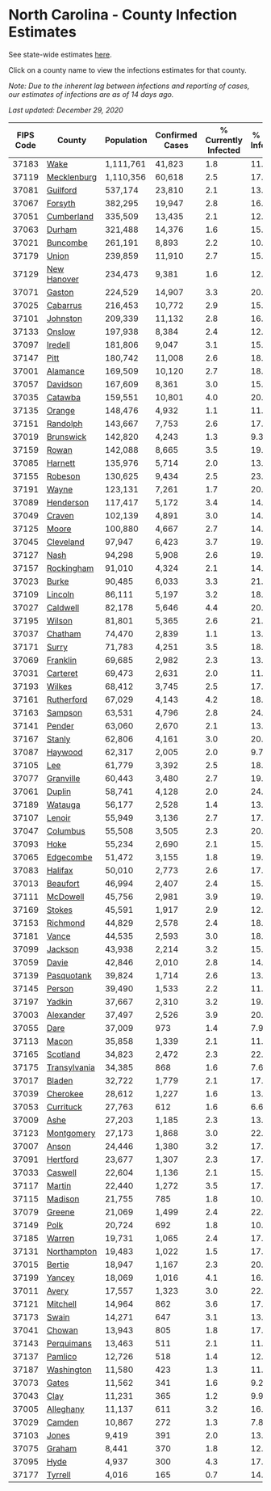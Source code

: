 # North Carolina - County Infection Estimates

See state-wide estimates [here](/infections/us-nc).

Click on a county name to view the infections estimates for that county.

*Note: Due to the inherent lag between infections and reporting of cases, our estimates of infections are as of 14 days ago.*

*Last updated: December 29, 2020*

|   FIPS Code |                       County |   Population |   Confirmed Cases |   % Currently Infected |   % Total Infected |
|-------------|------------------------------|--------------|-------------------|------------------------|--------------------|
|       37183 |                 [Wake](wake) |    1,111,761 |            41,823 |                    1.8 |               11.8 |
|       37119 |   [Mecklenburg](mecklenburg) |    1,110,356 |            60,618 |                    2.5 |               17.8 |
|       37081 |         [Guilford](guilford) |      537,174 |            23,810 |                    2.1 |               13.9 |
|       37067 |           [Forsyth](forsyth) |      382,295 |            19,947 |                    2.8 |               16.4 |
|       37051 |     [Cumberland](cumberland) |      335,509 |            13,435 |                    2.1 |               12.6 |
|       37063 |             [Durham](durham) |      321,488 |            14,376 |                    1.6 |               15.3 |
|       37021 |         [Buncombe](buncombe) |      261,191 |             8,893 |                    2.2 |               10.3 |
|       37179 |               [Union](union) |      239,859 |            11,910 |                    2.7 |               15.4 |
|       37129 |   [New Hanover](new-hanover) |      234,473 |             9,381 |                    1.6 |               12.5 |
|       37071 |             [Gaston](gaston) |      224,529 |            14,907 |                    3.3 |               20.3 |
|       37025 |         [Cabarrus](cabarrus) |      216,453 |            10,772 |                    2.9 |               15.5 |
|       37101 |         [Johnston](johnston) |      209,339 |            11,132 |                    2.8 |               16.7 |
|       37133 |             [Onslow](onslow) |      197,938 |             8,384 |                    2.4 |               12.7 |
|       37097 |           [Iredell](iredell) |      181,806 |             9,047 |                    3.1 |               15.4 |
|       37147 |                 [Pitt](pitt) |      180,742 |            11,008 |                    2.6 |               18.8 |
|       37001 |         [Alamance](alamance) |      169,509 |            10,120 |                    2.7 |               18.5 |
|       37057 |         [Davidson](davidson) |      167,609 |             8,361 |                    3.0 |               15.3 |
|       37035 |           [Catawba](catawba) |      159,551 |            10,801 |                    4.0 |               20.5 |
|       37135 |             [Orange](orange) |      148,476 |             4,932 |                    1.1 |               11.0 |
|       37151 |         [Randolph](randolph) |      143,667 |             7,753 |                    2.6 |               17.2 |
|       37019 |       [Brunswick](brunswick) |      142,820 |             4,243 |                    1.3 |                9.3 |
|       37159 |               [Rowan](rowan) |      142,088 |             8,665 |                    3.5 |               19.5 |
|       37085 |           [Harnett](harnett) |      135,976 |             5,714 |                    2.0 |               13.2 |
|       37155 |           [Robeson](robeson) |      130,625 |             9,434 |                    2.5 |               23.1 |
|       37191 |               [Wayne](wayne) |      123,131 |             7,261 |                    1.7 |               20.2 |
|       37089 |       [Henderson](henderson) |      117,417 |             5,172 |                    3.4 |               14.0 |
|       37049 |             [Craven](craven) |      102,139 |             4,891 |                    3.0 |               14.7 |
|       37125 |               [Moore](moore) |      100,880 |             4,667 |                    2.7 |               14.4 |
|       37045 |       [Cleveland](cleveland) |       97,947 |             6,423 |                    3.7 |               19.9 |
|       37127 |                 [Nash](nash) |       94,298 |             5,908 |                    2.6 |               19.5 |
|       37157 |     [Rockingham](rockingham) |       91,010 |             4,324 |                    2.1 |               14.2 |
|       37023 |               [Burke](burke) |       90,485 |             6,033 |                    3.3 |               21.0 |
|       37109 |           [Lincoln](lincoln) |       86,111 |             5,197 |                    3.2 |               18.1 |
|       37027 |         [Caldwell](caldwell) |       82,178 |             5,646 |                    4.4 |               20.8 |
|       37195 |             [Wilson](wilson) |       81,801 |             5,365 |                    2.6 |               21.1 |
|       37037 |           [Chatham](chatham) |       74,470 |             2,839 |                    1.1 |               13.8 |
|       37171 |               [Surry](surry) |       71,783 |             4,251 |                    3.5 |               18.2 |
|       37069 |         [Franklin](franklin) |       69,685 |             2,982 |                    2.3 |               13.6 |
|       37031 |         [Carteret](carteret) |       69,473 |             2,631 |                    2.0 |               11.4 |
|       37193 |             [Wilkes](wilkes) |       68,412 |             3,745 |                    2.5 |               17.4 |
|       37161 |     [Rutherford](rutherford) |       67,029 |             4,143 |                    4.2 |               18.9 |
|       37163 |           [Sampson](sampson) |       63,531 |             4,796 |                    2.8 |               24.5 |
|       37141 |             [Pender](pender) |       63,060 |             2,670 |                    2.1 |               13.0 |
|       37167 |             [Stanly](stanly) |       62,806 |             4,161 |                    3.0 |               20.6 |
|       37087 |           [Haywood](haywood) |       62,317 |             2,005 |                    2.0 |                9.7 |
|       37105 |                   [Lee](lee) |       61,779 |             3,392 |                    2.5 |               18.2 |
|       37077 |       [Granville](granville) |       60,443 |             3,480 |                    2.7 |               19.3 |
|       37061 |             [Duplin](duplin) |       58,741 |             4,128 |                    2.0 |               24.3 |
|       37189 |           [Watauga](watauga) |       56,177 |             2,528 |                    1.4 |               13.6 |
|       37107 |             [Lenoir](lenoir) |       55,949 |             3,136 |                    2.7 |               17.5 |
|       37047 |         [Columbus](columbus) |       55,508 |             3,505 |                    2.3 |               20.1 |
|       37093 |                 [Hoke](hoke) |       55,234 |             2,690 |                    2.1 |               15.6 |
|       37065 |       [Edgecombe](edgecombe) |       51,472 |             3,155 |                    1.8 |               19.5 |
|       37083 |           [Halifax](halifax) |       50,010 |             2,773 |                    2.6 |               17.4 |
|       37013 |         [Beaufort](beaufort) |       46,994 |             2,407 |                    2.4 |               15.4 |
|       37111 |         [McDowell](mcdowell) |       45,756 |             2,981 |                    3.9 |               19.9 |
|       37169 |             [Stokes](stokes) |       45,591 |             1,917 |                    2.9 |               12.6 |
|       37153 |         [Richmond](richmond) |       44,829 |             2,578 |                    2.4 |               18.0 |
|       37181 |               [Vance](vance) |       44,535 |             2,593 |                    3.0 |               18.9 |
|       37099 |           [Jackson](jackson) |       43,938 |             2,214 |                    3.2 |               15.3 |
|       37059 |               [Davie](davie) |       42,846 |             2,010 |                    2.8 |               14.3 |
|       37139 |     [Pasquotank](pasquotank) |       39,824 |             1,714 |                    2.6 |               13.1 |
|       37145 |             [Person](person) |       39,490 |             1,533 |                    2.2 |               11.8 |
|       37197 |             [Yadkin](yadkin) |       37,667 |             2,310 |                    3.2 |               19.1 |
|       37003 |       [Alexander](alexander) |       37,497 |             2,526 |                    3.9 |               20.0 |
|       37055 |                 [Dare](dare) |       37,009 |               973 |                    1.4 |                7.9 |
|       37113 |               [Macon](macon) |       35,858 |             1,339 |                    2.1 |               11.8 |
|       37165 |         [Scotland](scotland) |       34,823 |             2,472 |                    2.3 |               22.0 |
|       37175 | [Transylvania](transylvania) |       34,385 |               868 |                    1.6 |                7.6 |
|       37017 |             [Bladen](bladen) |       32,722 |             1,779 |                    2.1 |               17.5 |
|       37039 |         [Cherokee](cherokee) |       28,612 |             1,227 |                    1.6 |               13.3 |
|       37053 |       [Currituck](currituck) |       27,763 |               612 |                    1.6 |                6.6 |
|       37009 |                 [Ashe](ashe) |       27,203 |             1,185 |                    2.3 |               13.0 |
|       37123 |     [Montgomery](montgomery) |       27,173 |             1,868 |                    3.0 |               22.4 |
|       37007 |               [Anson](anson) |       24,446 |             1,380 |                    3.2 |               17.7 |
|       37091 |         [Hertford](hertford) |       23,677 |             1,307 |                    2.3 |               17.9 |
|       37033 |           [Caswell](caswell) |       22,604 |             1,136 |                    2.1 |               15.4 |
|       37117 |             [Martin](martin) |       22,440 |             1,272 |                    3.5 |               17.6 |
|       37115 |           [Madison](madison) |       21,755 |               785 |                    1.8 |               10.5 |
|       37079 |             [Greene](greene) |       21,069 |             1,499 |                    2.4 |               22.6 |
|       37149 |                 [Polk](polk) |       20,724 |               692 |                    1.8 |               10.6 |
|       37185 |             [Warren](warren) |       19,731 |             1,065 |                    2.4 |               17.1 |
|       37131 |   [Northampton](northampton) |       19,483 |             1,022 |                    1.5 |               17.8 |
|       37015 |             [Bertie](bertie) |       18,947 |             1,167 |                    2.3 |               20.1 |
|       37199 |             [Yancey](yancey) |       18,069 |             1,016 |                    4.1 |               16.9 |
|       37011 |               [Avery](avery) |       17,557 |             1,323 |                    3.0 |               22.3 |
|       37121 |         [Mitchell](mitchell) |       14,964 |               862 |                    3.6 |               17.0 |
|       37173 |               [Swain](swain) |       14,271 |               647 |                    3.1 |               13.4 |
|       37041 |             [Chowan](chowan) |       13,943 |               805 |                    1.8 |               17.6 |
|       37143 |     [Perquimans](perquimans) |       13,463 |               511 |                    2.1 |               11.5 |
|       37137 |           [Pamlico](pamlico) |       12,726 |               518 |                    1.4 |               12.7 |
|       37187 |     [Washington](washington) |       11,580 |               423 |                    1.3 |               11.8 |
|       37073 |               [Gates](gates) |       11,562 |               341 |                    1.6 |                9.2 |
|       37043 |                 [Clay](clay) |       11,231 |               365 |                    1.2 |                9.9 |
|       37005 |       [Alleghany](alleghany) |       11,137 |               611 |                    3.2 |               16.5 |
|       37029 |             [Camden](camden) |       10,867 |               272 |                    1.3 |                7.8 |
|       37103 |               [Jones](jones) |        9,419 |               391 |                    2.0 |               13.1 |
|       37075 |             [Graham](graham) |        8,441 |               370 |                    1.8 |               12.8 |
|       37095 |                 [Hyde](hyde) |        4,937 |               300 |                    4.3 |               17.2 |
|       37177 |           [Tyrrell](tyrrell) |        4,016 |               165 |                    0.7 |               14.1 |